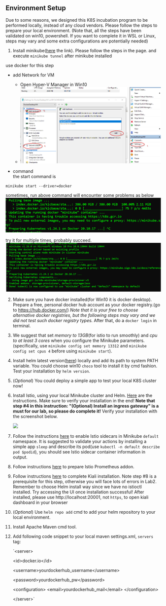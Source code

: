 ## Environment Setup

Due to some reasons, we designed this K8S incubation program to be performed locally, instead of any cloud vendors. Please follow the steps to prepare your local environment. (Note that, all the steps have been validated on win10, powershell. If you want to complete it in WSL or Linux, steps may vary and some extra configurations are potentially needed)

1. Install minikube([here](https://minikube.sigs.k8s.io/docs/start/) the link). Please follow the steps in the page. and execute `minikube tunnel` after minikube installed

use docker for this step

- add Network for VM
    - Open Hyper-V Manager in Win10
    - ![](images/75e88d29.png)

- command  
  the start command is
```shell
minikube start --driver=docker
```

sometimes, run above command will encounter some problems as below
![](images/0435b3e3.png)

try it for multiple times, probably succeed.
![](images/2eefde9d.png)


2. Make sure you have docker installed(for Win10 it is docker desktop). Prepare a free, personal docker hub account as your docker registry.(go to https://hub.docker.com/) *Note that it is your free to choose alternative docker registries, but the following steps may vary and we did not test such docker registry types.* After that, do a `docker login` in terminal.

3. We suggest that set *memory to 13GB*(for istio to run smoothly) and *cpu to at least 3 cores* when you configure the Minikube parameters. (specifically, use `minikube config set memory 13312` and `minikube config set cpus 4` before using `minikube start`).

4. Install helm latest version([here](https://helm.sh/docs/intro/install/)) locally and add its path to system PATH variable. You could choose win10 `choco` tool to install it by cmd fashion. Test your installation by `helm version`.

5. (*Optional*) You could deploy a simple app to test your local K8S cluster now!

6. Install Istio, using your local Minikube cluster and Helm. [Here](https://istio.io/latest/docs/setup/install/helm/) are the instructions. Make sure to verify your installation in the end! **Note that step #4 in this instruction: "(Optional) Install an ingress gateway" is a must for our lab, so please do complete it!** Verify your installation with the screenshot below.

   ![](https://imgur.com/PIL7OS1.png)

7. Follow the instructions [here](https://istio.io/latest/docs/setup/additional-setup/sidecar-injection/) to enable Istio sidecars in Minikube `default` namespace. It is suggested to validate your actions by installing a simple app `sleep` and describe its pod(use `kubectl -n default describe pod $podid`), you should see Istio sidecar container information in output.

8. Follow instructions [here](https://istio.io/latest/docs/ops/integrations/prometheus/)  to prepare Istio Prometheus addon.

9. Follow instructions [here](https://kiali.io/docs/installation/quick-start/)  to complete Kiali installation. Note step #8 is a prerequisite for this step, otherwise you will face lots of errors in Lab2.
   Remember to choose Helm install way since we have no istioctl installed.
   Try accessing the UI once installation successful!
   After installed, please use http://localhost:20001, not `https`, to open kiali dashboard in your browser

10. (*Optional*) Use `helm repo add` cmd to add your helm repository to your local environment.

11. Install Apache Maven cmd tool.

12. Add following code snippet to your local maven settings.xml, `servers` tag:

    `\<server\>

    \<id\>docker.io\</id\>

    \<username\>yourdockerhub_username\</username\>

    \<password\>yourdockerhub_pw\</password\>

    \<configuration\>
    \<email\>yourdockerhub_mail\</email\>
    \</configuration\>

    \</server\>`

